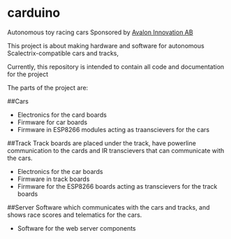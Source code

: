 # carduino
Autonomous toy racing cars
Sponsored by [Avalon Innovation AB](www.avaloninnovation.com)

This project is about making hardware and software for autonomous 
Scalectrix-compatible cars and tracks, 

Currently, this repository is intended to contain all code and documentation for the project

The parts of the project are:

##Cars
* Electronics for the card boards
* Firmware for car boards
* Firmware in ESP8266 modules acting as traanscievers for the cars

##Track
Track boards are placed under the track, have powerline communication to the 
cards and IR transcievers that can communicate with the cars.

* Electronics for the car boards
* Firmware in track boards 
* Firmware for the ESP8266 boards acting as transcievers for the track boards

##Server
Software which communicates with the cars and tracks, and shows race scores 
and telematics for the cars.

* Software for the web server components
